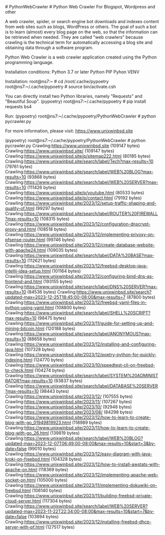 <properties LandingPageTags="Python,webscraping,webcrawling" />
# PythonWebCrawler
# Python Web Crawler For Blogspot, Wordpress and other

A web crawler, spider, or search engine bot downloads and indexes content from web sites such as blogs, WordPress or others. The goal of such a bot is to learn (almost) every blog page on the web, so that the information can be retrieved when needed. They are called "web crawlers" because crawling is the technical term for automatically accessing a blog site and obtaining data through a software program.


Python Web Crawler is a web crawler application created using the Python programming language.

Installation conditions:
Python 3.7 or later
Python PIP
Pyhon VENV

Installation:
root@ns7:~ # cd /root/.cache/pypoetry
root@ns7:~/.cache/pypoetry # source bin/activate.csh

You can directly install two Python libraries, namely "Requests" and "Beautiful Soup".
(pypoetry) root@ns7:~/.cache/pypoetry # pip install requests bs4

Run:
(pypoetry) root@ns7:~/.cache/pypoetry/PythonWebCrawler # python pycrawler.py

For more information, please visit:
https://www.unixwinbsd.site



(pypoetry) root@ns7:~/.cache/pypoetry/PythonWebCrawler # python pycrawler.py
Crawling:https://www.unixwinbsd.site (109147 bytes)
Crawling:https://www.unixwinbsd.site/ (109147 bytes)
Crawling:https://www.unixwinbsd.site/p/sitemap222.html (80185 bytes)
Crawling:https://www.unixwinbsd.site/search/label/Tech?max-results=10 (79761 bytes)
Crawling:https://www.unixwinbsd.site/search/label/WEB%20BLOG?max-results=10 (93868 bytes)
Crawling:https://www.unixwinbsd.site/search/label/WEB%20SERVER?max-results=10 (111426 bytes)
Crawling:https://www.unixwinbsd.site/p/youtube.html (80533 bytes)
Crawling:https://www.unixwinbsd.site/p/contact.html (79192 bytes)
Crawling:https://www.unixwinbsd.site/2023/12/setup-traffic-shaping-and-quality-of.html (99297 bytes)
Crawling:https://www.unixwinbsd.site/search/label/ROUTER%20FIREWALL?max-results=10 (108315 bytes)
Crawling:https://www.unixwinbsd.site/2023/12/configuration-dnscrypt-proxy-and.html (108518 bytes)
Crawling:https://www.unixwinbsd.site/2023/12/implementing-privoxy-on-pfsense-router.html (99746 bytes)
Crawling:https://www.unixwinbsd.site/2023/12/create-database-website-with-apache24.html (109035 bytes)
Crawling:https://www.unixwinbsd.site/search/label/DATA%20BASE?max-results=10 (112621 bytes)
Crawling:https://www.unixwinbsd.site/2023/12/freebsd-desktop-java-intellij-idea-setup.html (101164 bytes)
Crawling:https://www.unixwinbsd.site/2023/12/configuring-bind-dns-as-frontend-and.html (193155 bytes)
Crawling:https://www.unixwinbsd.site/search/label/DNS%20SERVER?max-results=10 (84536 bytes)
Crawling:https://www.unixwinbsd.site/search?updated-max=2023-12-25T18:45:00-08:00&max-results=7 (87800 bytes)
Crawling:https://www.unixwinbsd.site/2023/12/freebsd-yaml-files-in-python-using-yaml.html (108800 bytes)
Crawling:https://www.unixwinbsd.site/search/label/SHELL%20SCRIPT?max-results=10 (98475 bytes)
Crawling:https://www.unixwinbsd.site/2023/11/guide-for-setting-up-and-mining-bitcoin.html (120188 bytes)
Crawling:https://www.unixwinbsd.site/search/label/ANONYMOUS?max-results=10 (88658 bytes)
Crawling:https://www.unixwinbsd.site/2023/12/installing-and-configuring-java.html (107328 bytes)
Crawling:https://www.unixwinbsd.site/2023/12/poetry-python-for-quickly-indexing.html (124770 bytes)
Crawling:https://www.unixwinbsd.site/2023/10/speedtest-cli-on-freebsd-to-check.html (104274 bytes)
Crawling:https://www.unixwinbsd.site/search/label/SYSTEM%20ADMINISTRATOR?max-results=10 (93837 bytes)
Crawling:https://www.unixwinbsd.site/search/label/DATABASE%20SERVER?max-results=10 (98443 bytes)
Crawling:https://www.unixwinbsd.site/2023/12/ (107555 bytes)
Crawling:https://www.unixwinbsd.site/2023/11/ (107267 bytes)
Crawling:https://www.unixwinbsd.site/2023/10/ (92948 bytes)
Crawling:https://www.unixwinbsd.site/2023/08/ (84298 bytes)
Crawling:https://www.unixwinbsd.site/2023/12/how-to-learn-to-create-blog-with-go_01949819923.html (118989 bytes)
Crawling:https://www.unixwinbsd.site/2023/11/how-to-learn-to-create-blog-with-go_26.html (139819 bytes)
Crawling:https://www.unixwinbsd.site/search/label/WEB%20BLOG?updated-max=2023-12-07T06:49:00-08:00&max-results=10&start=3&by-date=false (99010 bytes)
Crawling:https://www.unixwinbsd.site/2023/12/easy-diagram-with-java-kroki-on-freebsd.html (104328 bytes)
Crawling:https://www.unixwinbsd.site/2023/12/how-to-install-awstats-with-apache-on.html (118369 bytes)
Crawling:https://www.unixwinbsd.site/2023/12/implementing-apache-web-socket-on.html (105000 bytes)
Crawling:https://www.unixwinbsd.site/2023/11/implementing-dokuwiki-on-freebsd.html (106140 bytes)
Crawling:https://www.unixwinbsd.site/2023/11/building-freebsd-private-cloud-server.html (117304 bytes)
Crawling:https://www.unixwinbsd.site/search/label/WEB%20SERVER?updated-max=2023-11-22T22:34:00-08:00&max-results=10&start=7&by-date=false (103894 bytes)
Crawling:https://www.unixwinbsd.site/2023/12/installing-freebsd-dhcp-server-with-pf.html (127517 bytes)
